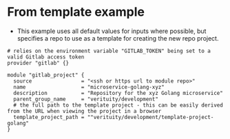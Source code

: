 # From template example
* This example uses all default values for inputs where possible, but specifies a repo to use as a template for creating the new repo project.
```hcl
# relies on the environment variable "GITLAB_TOKEN" being set to a valid Gitlab access token
provider "gitlab" {}

module "gitlab_project" {
  source                = "<ssh or https url to module repo>"
  name                  = "microservice-golang-xyz"
  description           = "Repository for the xyz Golang microservice"
  parent_group_name     = "verituity/development"
  # the full path to the template project - this can be easily derived from the URL when viewing the project in a browser
  template_project_path = ""verituity/development/template-project-golang"
}
```